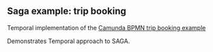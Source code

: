 ## Saga example: trip booking

Temporal implementation of the [Camunda BPMN trip booking example](https://github.com/berndruecker/trip-booking-saga-java)

Demonstrates Temporal approach to SAGA.